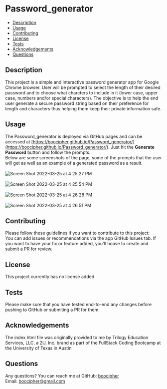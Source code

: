 # Password_generator


* [Description](#description)
* [Usage](#usage)
* [Contributing](#contributing)
* [License](#license)
* [Tests](#tests)
* [Acknowledgements](#acknowledgements)
* [Questions](#questions)

## Description
This project is a simple and interactive password generator app for Google Chrome browser. User will be prompted to select the length of their desired password and to choose what charcters to include in it (lower case, upper case, numbers and/or special characters). The objective is to help the end user generate a secure password string based on their preference for length and characters thus helping them keep their private information safe.


## Usage
The Password_generator is deployed via GitHub pages and can be accessed at [https://boocipher.github.io/Password_generator/](https://boocipher.github.io/Password_generator/). Just hit the **Generate Password** button and follow the prompts.
<br> Below are some screenshots of the page, some of the prompts that the user will get as well as an example of a generated password as a result.
<br> 
<br> 
![Screen Shot 2022-03-25 at 4 25 27 PM](https://user-images.githubusercontent.com/94658304/160203823-34c4a253-02da-4332-8691-900d5ae785d5.png)
<br> 
<br> 
![Screen Shot 2022-03-25 at 4 25 54 PM](https://user-images.githubusercontent.com/94658304/160203925-dc9bb1dc-cf99-4024-aea4-ed81a8305a3c.png)
<br> 
<br> 
![Screen Shot 2022-03-25 at 4 26 28 PM](https://user-images.githubusercontent.com/94658304/160203973-c3e4b71f-69eb-4473-8c8f-d4eb5b4d4e13.png)
<br> 
<br> 
![Screen Shot 2022-03-25 at 4 26 51 PM](https://user-images.githubusercontent.com/94658304/160204036-337a27fd-4fb1-43f1-809b-5b5a67f10cfd.png)


## Contributing
Please follow these guidelines if you want to contribute to this project: <br>
You can add issues or recommendations via the app GitHub Issues tab.
If you want to have your fix or feature added, you'll hoave to create and submit a PR for review.

## License
This project currently has no license added.

## Tests
Please make sure that you have tested end-to-end any changes before pushing to GitHub or submiting a PR for them.

## Acknowledgements

The index.html file was originally provided to me by Trilogy Education Services, LLC, a 2U, Inc. brand as part of the FullStack Coding Bootcamp at the University of Texas in Austin

## Questions
Any questions? You can reach me at
GitHub: [boocipher](https://github.com/boocipher)<br>
Email: boocipher@gmail.com


